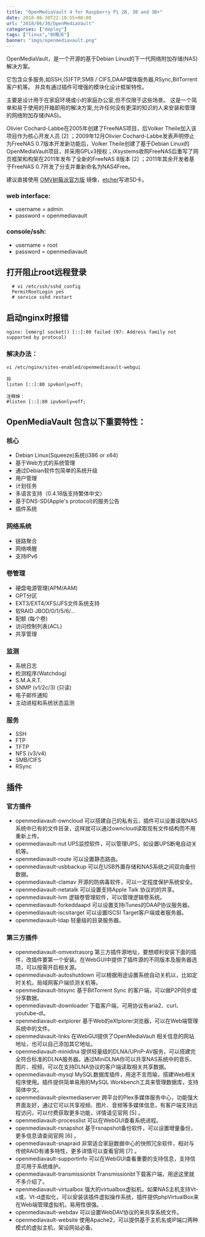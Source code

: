 ```yaml
---
title: "OpenMediaVault 4 for Raspberry Pi 2B, 3B and 3B+"
date: 2018-06-30T22:10:55+08:00
url: "2018/06/30/OpenMediaVault"
categories: ["deploy"]
tags: ["linux","树莓派"]
banner: "imgs/openmediavault.png"
---
```


OpenMediaVault，是一个开源的基于Debian Linux的下一代网络附加存储(NAS)解决方案。

它包含众多服务,如SSH,(S)FTP,SMB / CIFS,DAAP媒体服务器,RSync,BitTorrent客户机等。 并具有通过插件可增强的模块化设计框架特性。

主要是设计用于在家庭环境或小的家庭办公室,但不仅限于这些场景。 这是一个简单和易于使用的开箱即用的解决方案,允许任何没有更深的知识的人来安装和管理的网络附加存储(NAS)。

Olivier Cochard-Labbe在2005年创建了FreeNAS项目，后Volker Theile加入该项目作为核心开发人员 [2]  ；2009年12月Olivier Cochard-Labbe发表声明停止为FreeNAS 0.7版本开发新功能后，Volker Theile创建了基于Debian Linux的OpenMediaVault项目，并采用GPLv3授权；iXsystems收购FreeNAS后重写了网页框架和构架在2011年发布了全新的FreeNAS 8版本 [2]  ；2011年其余开发者基于FreeNAS 0.7开发了分支并重新命名为NAS4Free。

<!--more-->

建议直接使用 [OMV树莓派官方版](https://sourceforge.net/projects/openmediavault/files/Raspberry%20Pi%20images/) 镜像，[etcher](https://etcher.io)写进SD卡。


### web interface:
  - username = admin
  - password = openmediavault

### console/ssh:
  - username = root
  - password = openmediavault

## 打开阻止root远程登录
```
  # vi /etc/ssh/sshd_config
  PermitRootLogin yes
  # service sshd restart
```

## 启动nginx时报错
```
nginx: [emerg] socket() [::]:80 failed (97: Address family not supported by protocol)
```
### 解决办法：
```
vi /etc/nginx/sites-enabled/openmediavault-webgui

将
listen [::]:80 ipv6only=off;

注释掉：
#listen [::]:80 ipv6only=off;
```

## OpenMediaVault 包含以下重要特性：
### 核心
* Debian Linux(Squeeze)系统(i386 or x64)
* 基于Web方式的系统管理
* 通过Debian软件包简单的系统升级
* 用户管理
* 计划任务
* 多语言支持（0.4.18版支持繁体中文）
* 基于DNS-SD(Apple's protocol)的服务公告
* 插件系统

### 网络系统
* 链路聚合
* 网络唤醒
* 支持IPv6

### 卷管理
* 硬盘电源管理(APM/AAM)
* GPT分区
* EXT3/EXT4/XFS/JFS文件系统支持
* 软RAID JBOD/0/1/5/6/...
* 配额 (每个卷)
* 访问控制列表(ACL)
* 共享管理

### 监测
* 系统日志
* 检测程序(Watchdog)
* S.M.A.R.T.
* SNMP (v1/2c/3) (只读)
* 电子邮件通知
* 主动进程和系统状态监测

### 服务
* SSH
* FTP
* TFTP
* NFS (v3/v4)
* SMB/CIFS
* RSync

## 插件
### 官方插件
* openmediavault-owncloud
可以搭建自己的私有云，插件可以设置读取NAS系统中已有的文件目录，这样就可以通过owncloud读取现有文件结构而不用重新上传。
* openmediavault-nut
UPS监控软件，可以管理UPS，如设置UPS断电自动关机等。
* openmediavault-route
可以设置静态路由。
* openmediavault-usbbackup
可以在USB外置存储和NAS系统之间双向备份数据。
* openmediavault-clamav
开源的防病毒软件，可以一定程度保护系统安全。
* openmediavault-netatalk
可以设置支持Apple Talk 协议的的共享。
* openmediavault-lvm
逻辑卷管理软件，可以管理逻辑卷系统。
* openmediavault-forkeddaapd
可以设置支持iTunes的DAAP协议服务器。
* openmediavault-iscsitarget
可以设置ISCSI Target客户端或者服务器。
* openmediavault-ldap
轻量级的目录服务器。

### 第三方插件
* openmediavault-omvextrasorg
第三方插件源地址，要想顺利安装下面的插件，改插件要第一个安装。在WebGUI中提供了插件源的不同版本及服务器选项，可以按需开启相关源。
* openmediavault-autoshutdown
可以根据用途设置系统自动关机以，比如定时关机，局域网客户端侦测关机等。
* openmediavault-btsync
基于BitTorrent Sync 的客户端，可以做P2P同步或分享数据。
* openmediavault-downloader
下载客户端，可用协议有aria2、curl、youtube-dl。
* openmediavault-extplorer
基于Web的eXtplorer浏览器，可以在Web端管理系统中的文件。
* openmediavault-links
在WebGUI提供了OpenMediaVault 相关信息的网站地址，也可以自己添加其它地址。
* openmediavault-minidlna
提供轻量级的DLNA/UPnP-AV服务，可以搭建完全符合标准的DLNA服务器。通过MiniDLNA你可以共享NAS系统中的音乐、图片、视频，可以在支持DLNA协议的客户端读取相关共享数据。
* openmediavault-mysql
MySQL数据库插件，用途不言而喻，搭建Web相关程序使用。插件提供简单易用的MySQL Workbench工具来管理数据库，支持简体中文。
* openmediavault-plexmediaserver
跨平台的Plex多媒体服务中心，功能强大界面友好，通过它可以共享视频、图片、音频等多媒体信息，有客户端支持远程访问，可以付费获取更多功能，详情请见官网 [5]  。
* openmediavault-processlist
可以在WebGUI查看系统进程。
* openmediavault-rsnapshot
基于rsnapshot备份软件，可以设置增量备份，更多信息请查阅官网 [6]  。
* openmediavault-snapraid
非常适合家庭数据中心的快照冗余软件，相对与传统RAID有诸多特性，更多详情可以查看官网 [7]  。
* openmediavault-supportinfo
可以在WebGUI查看重要的支持信息，支持信息可用于系统维护。
* openmediavault-transmissionbt
Transmissionbt下载客户端，用途这里就不多介绍了。
* openmediavault-virtualbox
强大的virtualbox虚拟机，如果NAS主机支持Vt-x或、Vt-d虚拟化，可以安装该插件虚拟操作系统，插件提供phpVirtualBox来在Web端管理虚拟机，易用性很强。.
* openmediavault-webdav
可以设置WebDAV协议的来共享系统文件。
* openmediavault-website
使用Apache2，可以提供基于主机名或IP端口两种模式的虚拟主机，架设网站必备。

<!--more-->
